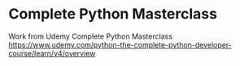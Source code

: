# Complete Python Masterclass
Work from Udemy Complete Python Masterclass
https://www.udemy.com/python-the-complete-python-developer-course/learn/v4/overview
